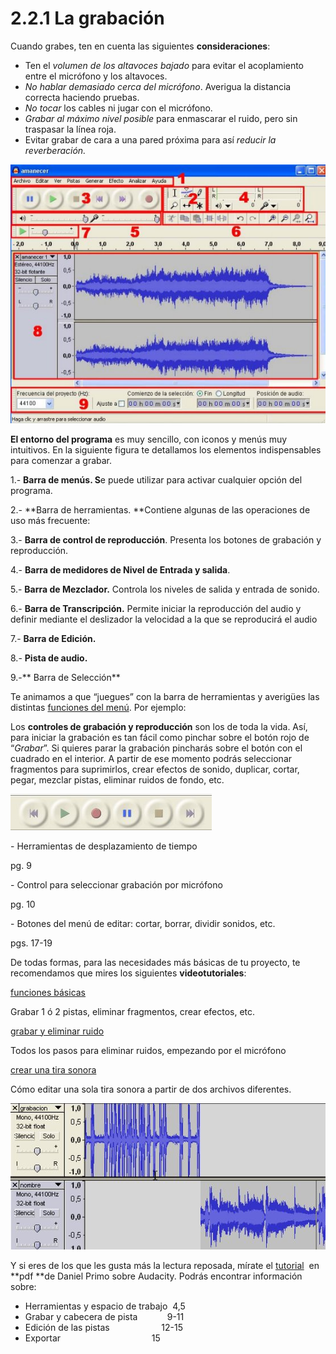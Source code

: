 # 2.2.1 La grabación

Cuando grabes, ten en cuenta las siguientes **consideraciones**:

*   Ten el _volumen de los altavoces bajado_ para evitar el acoplamiento entre el micrófono y los altavoces.
*   _No hablar demasiado cerca del micrófono_. Averigua la distancia correcta haciendo pruebas.
*   _No tocar_ los cables ni jugar con el micrófono.
*   _Grabar al máximo nivel posible_ para enmascarar el ruido, pero sin traspasar la línea roja.
*   Evitar grabar de cara a una pared próxima para así _reducir la reverberación._


![area de trabajo de Audacity](img/areatrabajoaudacity.jpg "Area trabajo Audacity")

**El entorno del programa** es muy sencillo, con iconos y menús muy intuitivos. En la siguiente figura te detallamos los elementos indispensables para comenzar a grabar.

1.- **Barra de menús. S**e puede utilizar para activar cualquier opción del programa.

2.- **Barra de herramientas. **Contiene algunas de las operaciones de uso más frecuente:

3.- **Barra de control de reproducción**. Presenta los botones de grabación y reproducción.

4.- **Barra de medidores de Nivel de Entrada y salida**.

5.- **Barra de Mezclador.** Controla los niveles de salida y entrada de sonido.

6.- **Barra de Transcripción.** Permite iniciar la reproducción del audio y definir mediante el deslizador la velocidad a la que se reproducirá el audio

7.- **Barra de Edición.**

8.- **Pista de audio.**

9.-** Barra de Selección**

  
Te animamos a que “juegues” con la barra de herramientas y averigües las distintas [funciones del menú](http://www.aularagon.org/Files/UserFiles/File/Forprof/Hm/modulo-02.pdf "Funciones del menú de Audacity"). Por ejemplo:

Los **controles de grabación y reproducción** son los de toda la vida. Así, para iniciar la grabación es tan fácil como pinchar sobre el botón rojo de “_Grabar_”. Si quieres parar la grabación pincharás sobre el botón con el cuadrado en el interior. A partir de ese momento podrás seleccionar fragmentos para suprimirlos, crear efectos de sonido, duplicar, cortar, pegar, mezclar pistas, eliminar ruidos de fondo, etc.


![Botones grabación de Audacity](img/controles_grabacion_y_reproduccion.jpg "Botones de Grabación.")




\- Herramientas de desplazamiento de tiempo

pg. 9

\- Control para seleccionar grabación por micrófono

pg. 10

\- Botones del menú de editar: cortar, borrar, dividir sonidos, etc.

pgs. 17-19

De todas formas, para las necesidades más básicas de tu proyecto, te recomendamos que mires los siguientes **videotutoriales**: 

[funciones básicas](http://www.aularagon.org/Files/UserFiles/File/Internet_aula/INF_COMUNICACION/Tutoriales/audacity_demo/audacity_demo.htm "Funciones básicas Audacity")

Grabar 1 ó 2 pistas, eliminar fragmentos, crear efectos, etc.

[grabar y eliminar ruido](http://www.aularagon.org/Files/UserFiles/File/Internet_aula/INF_COMUNICACION/Tutoriales/AudacityEliminarRuido_demo/AudacityEliminarRuido_demo.htm "Grabar y eliminar ruido con Audacity")

Todos los pasos para eliminar ruidos, empezando por el micrófono

[crear una tira sonora](http://www.aularagon.org/Files/UserFiles/File/Internet_aula/INF_COMUNICACION/Tutoriales/AudacityTiraSonora/AudacityTiraSonora.swf "Crear tira sonora")

Cómo editar una sola tira sonora a partir de dos archivos diferentes.


![Dos pistas que se van a unir. Audacity](img/tira_de_pistas.jpg "Tira de pistas. Audacity")




Y si eres de los que les gusta más la lectura reposada, mírate el [tutorial](http://facilytic.catedu.es/2013/06/19/tutorial-audacity/ "Tutorial pdf Audacity")  en **pdf **de Daniel Primo sobre Audacity. Podrás encontrar información sobre:

*   Herramientas y espacio de trabajo  4,5
*   Grabar y cabecera de pista            9-11
*   Edición de las pistas                     12-15
*   Exportar                                     15

